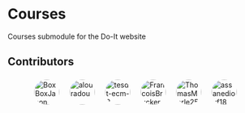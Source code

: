 # Courses

Courses submodule for the Do-It website

## Contributors

<div style="display: flex; flex-wrap: wrap; gap: 10px; justify-content: center; align-items: center;">
    <a href="https://github.com/BoxBoxJason" style="display: flex; flex-direction: column; align-items: center; text-decoration: none;"><img src="https://avatars.githubusercontent.com/u/62643679?v=4" title="BoxBoxJason" alt="BoxBoxJason" style="width: 50px; height: 50px; border-radius: 50%; margin: 5px;"></a>
    <a href="https://github.com/alouradou" style="display: flex; flex-direction: column; align-items: center; text-decoration: none;"><img src="https://avatars.githubusercontent.com/u/18040415?v=4" title="alouradou" alt="alouradou" style="width: 50px; height: 50px; border-radius: 50%; margin: 5px;"></a>
    <a href="https://github.com/tesdt-ecm-3" style="display: flex; flex-direction: column; align-items: center; text-decoration: none;"><img src="https://avatars.githubusercontent.com/u/144914029?v=4" title="tesdt-ecm-3" alt="tesdt-ecm-3" style="width: 50px; height: 50px; border-radius: 50%; margin: 5px;"></a>
    <a href="https://github.com/FrancoisBrucker" style="display: flex; flex-direction: column; align-items: center; text-decoration: none;"><img src="https://avatars.githubusercontent.com/u/1096186?v=4" title="FrancoisBrucker" alt="FrancoisBrucker" style="width: 50px; height: 50px; border-radius: 50%; margin: 5px;"></a>
    <a href="https://github.com/ThomasMerle25" style="display: flex; flex-direction: column; align-items: center; text-decoration: none;"><img src="https://avatars.githubusercontent.com/u/180412921?v=4" title="ThomasMerle25" alt="ThomasMerle25" style="width: 50px; height: 50px; border-radius: 50%; margin: 5px;"></a>
    <a href="https://github.com/assanediouf18" style="display: flex; flex-direction: column; align-items: center; text-decoration: none;"><img src="https://avatars.githubusercontent.com/u/40470847?v=4" title="assanediouf18" alt="assanediouf18" style="width: 50px; height: 50px; border-radius: 50%; margin: 5px;"></a>
</div>
